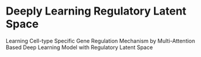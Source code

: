 # Deeply Learning Regulatory Latent Space
Learning Cell-type Specific Gene Regulation Mechanism by Multi-Attention Based Deep Learning Model with Regulatory Latent Space
